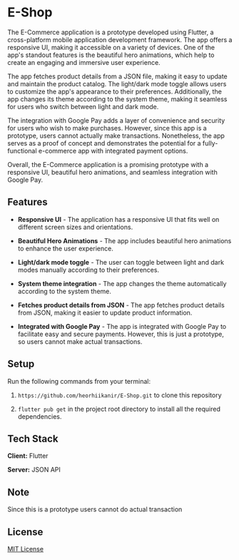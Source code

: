
# E-Shop

The E-Commerce application is a prototype developed using Flutter, a cross-platform mobile application development framework. The app offers a responsive UI, making it accessible on a variety of devices. One of the app's standout features is the beautiful hero animations, which help to create an engaging and immersive user experience.

The app fetches product details from a JSON file, making it easy to update and maintain the product catalog. The light/dark mode toggle allows users to customize the app's appearance to their preferences. Additionally, the app changes its theme according to the system theme, making it seamless for users who switch between light and dark mode.

The integration with Google Pay adds a layer of convenience and security for users who wish to make purchases. However, since this app is a prototype, users cannot actually make transactions. Nonetheless, the app serves as a proof of concept and demonstrates the potential for a fully-functional e-commerce app with integrated payment options.

Overall, the E-Commerce application is a promising prototype with a responsive UI, beautiful hero animations, and seamless integration with Google Pay.


## Features

- **Responsive UI** - The application has a responsive UI that fits well on different screen sizes and orientations.

- **Beautiful Hero Animations** - The app includes beautiful hero animations to enhance the user experience.

- **Light/dark mode toggle** - The user can toggle between light and dark modes manually according to their preferences.

- **System theme integration** - The app changes the theme automatically according to the system theme.

- **Fetches product details from JSON** - The app fetches product details from JSON, making it easier to update product information.

- **Integrated with Google Pay** - The app is integrated with Google Pay to facilitate easy and secure payments. However, this is just a prototype, so users cannot make actual transactions.

## Setup

Run the following commands from your terminal:

1) `https://github.com/heorhiikanir/E-Shop.git` to clone this repository 

2) `flutter pub get` in the project root directory to install all the required dependencies.
    

## Tech Stack

**Client:** Flutter

**Server:** JSON API


## Note
Since this is a prototype users cannot do actual transaction


## License

[MIT License](https://github.com/heorhiikanir/E-Shop/blob/main/LICENSE)










